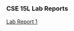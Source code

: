 ### CSE 15L Lab Reports
[Lab Report 1](https://github.com/Ria-Singh/cse15l-lab-reports/blob/main/lab-report-1-week-2.md)
